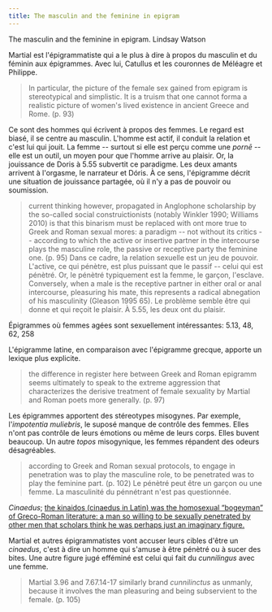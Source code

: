 ```yaml
---
title: The masculin and the feminine in epigram
--- 
```


The masculin and the feminine in epigram. Lindsay Watson

Martial est l'épigrammatiste qui a le plus à dire à propos du masculin et du féminin aux épigrammes.
Avec lui, Catullus et les couronnes de Méléagre et Philippe. 

> In particular, the picture of the female sex gained from epigram is stereotypical and simplistic. It is a truism that one cannot forma a realistic picture of women's lived existence in ancient Greece and Rome. (p. 93)

Ce sont des hommes qui écrivent à propos des femmes.
Le regard est biasé, il se centre au masculin.
L'homme est actif, il conduit la relation et c'est lui qui jouit.
La femme -- surtout si elle est perçu comme une *pornē* -- elle est un outil, un moyen pour que l'homme arrive au plaisir.
Or, la jouissance de Doris à 5.55 subvertit ce paradigme.
Les deux amants arrivent à l'orgasme, le narrateur et Dóris.
À ce sens, l'épigramme décrit une situation de jouissance partagée, où il n'y a pas de pouvoir ou soumission.

> current thinking however, propagated in Anglophone scholarship by the so-called social construictionists (notably Winkler 1990; Williams 2010) is that this binarism must be replaced with ont more true to Greek and Roman sexual mores: a paradigm -- not without its critics -- according to which the active or insertive partner in the intercourse plays the masculine role, the passive or receptive party the feminine one. (p. 95)
Dans ce cadre, la relation sexuelle est un jeu de pouvoir.
L'active, ce qui pénètre, est plus puissant que le passif -- celui qui est pénètré.
Or, le pénètré typiquement est la femme, le garçon, l'esclave.
> Conversely, when a male is the receptive partner in either oral or anal intercourse, pleasuring his mate, this represents a radical abnegation of his masculinity (Gleason 1995 65).
Le problème semble être qui donne et qui reçoit le plaisir.
À 5.55, les deux ont du plaisir.

Épigrammes où femmes agées sont sexuellement intéressantes: 5.13, 48, 62, 258

L'épigramme latine, en comparaison avec l'épigramme grecque, apporte un lexique plus explicite.
> the difference in register here between Greek and Roman epigramm seems ultimately to speak to the extreme aggression that characterizes the derisive treatment of female sexuality by Martial and Roman poets more generally. (p. 97)

Les épigrammes apportent des stéreotypes misogynes.
Par exemple, l'*impotentia muliebris*, le suposé manque de contrôle des femmes.
Elles n'ont pas contrôle de leurs émotions ou même de leurs corps.
Elles buvent beaucoup.
Un autre *topos* misogynique, les femmes répandent des odeurs désagréables.

> according to Greek and Roman sexual protocols, to engage in penetration was to play the masculine role, to be penetrated was to play the feminine part. (p. 102)
Le pénètré peut être un garçon ou une femme.
La masculinité du pénnétrant n'est pas questionnée.

*Cinaedus*; [the kinaidos (cinaedus in Latin) was the homosexual “bogeyman” of Greco-Roman literature: a man so willing to be sexually penetrated by other men that scholars think he was perhaps just an imaginary figure.](https://blog.oup.com/2022/09/unmanly-men-and-the-flexible-meaning-of-kinaidos-in-classical-antiquity/)

Martial et autres épigrammatistes vont accuser leurs cibles d'être un *cinaedus*, c'est à dire un homme qui s'amuse à être pénètré ou à sucer des bites.
Une autre figure jugé efféminé est celui qui fait du *cunnilingus* avec une femme.
> Martial 3.96 and 7.67.14-17 similarly brand *cunnilinctus* as unmanly, because it involves the man pleasuring and being subservient to the female. (p. 105)
